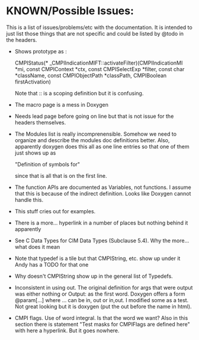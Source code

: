 KNOWN/Possible Issues:
=====================


This is a list of issues/problems/etc with the documentation.  It is intended
to just list those things that are not specific and could be listed by
@todo in the headers.
* Shows prototype as :

  CMPIStatus(* _CMPIIndicationMIFT::activateFilter)(CMPIIndicationMI *mi, const CMPIContext *ctx, const CMPISelectExp *filter, const char *className, const CMPIObjectPath *classPath, CMPIBoolean firstActivation)

  Note that ::  is a scoping definition but it is confusing.

* The macro page is a mess in Doxygen

* Needs lead page before going on line but that is not issue for the
   headers themselves.


* The Modules list is really incomprenensible.  Somehow we need to organize
   and describe the modules doc definitions better.  Also, apparently doxygen
   does this all as one line entries so that one of them just shows up as

   "Definition of symbols for"

   since that is all that is on the first line.

* The function APIs are documented as Variables, not functions.  I assume that
   this is because of the indirect definition. Looks like Doxygen cannot
   handle this.

* This stuff cries out for examples.

* There is a more... hyperlink in a number of places but nothing behind it apparently


* See C Data Types for CIM Data Types (Subclause 5.4).  Why the more...
what does it mean

* Note that typedef is a tile but that CMPIString, etc. show up under it
Andy has a TODO for that one

* Why doesn't CMPIString show up in the general list of Typedefs.

* Inconsistent in using out.  The original definition for args that were output was either nothing or Output: as the first word.  Doxygen offers a form
@param[...]  where ... can be in, out or in,out.  I modified some as a test. Not great looking but it is doxygen (put the out before the name in html).

* CMPI flags.  Use of word integral.  Is that the word we want? Also in this section there is statement "Test masks for CMPIFlags are defined here" with here a hyperlink.  But it goes nowhere.
